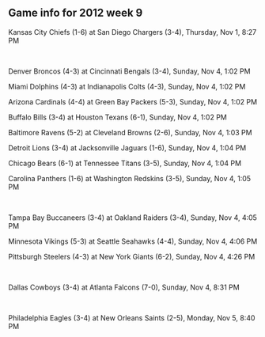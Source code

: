## Game info for 2012 week 9
Kansas City Chiefs (1-6) at San Diego Chargers (3-4), Thursday, Nov 1, 8:27 PM


<br/>

Denver Broncos (4-3) at Cincinnati Bengals (3-4), Sunday, Nov 4, 1:02 PM

Miami Dolphins (4-3) at Indianapolis Colts (4-3), Sunday, Nov 4, 1:02 PM

Arizona Cardinals (4-4) at Green Bay Packers (5-3), Sunday, Nov 4, 1:02 PM

Buffalo Bills (3-4) at Houston Texans (6-1), Sunday, Nov 4, 1:02 PM

Baltimore Ravens (5-2) at Cleveland Browns (2-6), Sunday, Nov 4, 1:03 PM

Detroit Lions (3-4) at Jacksonville Jaguars (1-6), Sunday, Nov 4, 1:04 PM

Chicago Bears (6-1) at Tennessee Titans (3-5), Sunday, Nov 4, 1:04 PM

Carolina Panthers (1-6) at Washington Redskins (3-5), Sunday, Nov 4, 1:05 PM


<br/>

Tampa Bay Buccaneers (3-4) at Oakland Raiders (3-4), Sunday, Nov 4, 4:05 PM

Minnesota Vikings (5-3) at Seattle Seahawks (4-4), Sunday, Nov 4, 4:06 PM

Pittsburgh Steelers (4-3) at New York Giants (6-2), Sunday, Nov 4, 4:26 PM


<br/>

Dallas Cowboys (3-4) at Atlanta Falcons (7-0), Sunday, Nov 4, 8:31 PM


<br/>

Philadelphia Eagles (3-4) at New Orleans Saints (2-5), Monday, Nov 5, 8:40 PM

